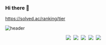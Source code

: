 ### Hi there 👋

https://solved.ac/ranking/tier

<!--
**0pen3r/0pen3r** is a ✨ _special_ ✨ repository because its `README.md` (this file) appears on your GitHub profile.

Here are some ideas to get you started:

- 🔭 I’m currently working on ...
- 🌱 I’m currently learning ...
- 👯 I’m looking to collaborate on ...
- 🤔 I’m looking for help with ...
- 💬 Ask me about ...
- 📫 How to reach me: ...
- 😄 Pronouns: ...
- ⚡ Fun fact: ...
-->

<!--  @@@@@@@@@@@@@@@@@@@@@@@@@@@@@@@@@@@@@@@@@@@@@@@@@@@@@@@@@@@@@@@@@@@@@   -->
<!--  @@@@@@@@@@@@@@@@@@@@@@@@@@@@@@@@@@@@@@@@@@@@@@@@@@@@@@@@@@@@@@@@@@@@@   -->
<!--  @@@@@@@@@@@@@@@@@@@@@@@@@@@@@@@@@@@@@@@@@@@@@@@@@@@@@@@@@@@@@@@@@@@@@   -->
<!--  @@@@@@@@@@@@@@@@@@@@@@@@@@@@@@@@@@@@@@@@@@@@@@@@@@@@@@@@@@@@@@@@@@@@@   -->
<!--  @@@@@@@@@@@@@@@@@@@@@@@@@@@@@@@@@@@@@@@@@@@@@@@@@@@@@@@@@@@@@@@@@@@@@   -->
<!--  @@@@@@@@@@@@@@@@@@@@@@@@@@@@@@@@@@@@@@@@@@@@@@@@@@@@@@@@@@@@@@@@@@@@@   -->
<!--  @@@@@@@@@@@@@@@@@@@@@@@@@@@@@@@@@@@@@@@@@@@@@@@@@@@@@@@@@@@@@@@@@@@@@   -->
<!--  @@@@@@@@@@@@@@@@@@@@@@@@@@@@@@@@@@@@@@@@@@@@@@@@@@@@@@@@@@@@@@@@@@@@@   -->
<!--  @@@@@@@@@@@@@@@@@@@@@@@@@@@@@@@@@@@@@@@@@@@@@@@@@@@@@@@@@@@@@@@@@@@@@   -->
<!--  @@@@@@@@@@@@@@@@@@@@@@@@@@@@@@@@@@@@@@@@@@@@@@@@@@@@@@@@@@@@@@@@@@@@@   -->
<!--  @@@@@@@@@@@@@@@@@@@@@@@@@@@@@@@@@@@@@@@@@@@@@@@@@@@@@@@@@@@@@@@@@@@@@   -->
<!--  @@@@@@@@@@@@@@@@@@@@@@@@@@@@@@@@@@@@@@@@@@@@@@@@@@@@@@@@@@@@@@@@@@@@@   -->
<!--  @@@@@@@@@@@@@@@@@@@@@@@@@@@@@@@@@@@@@@@@@@@@@@@@@@@@@@@@@@@@@@@@@@@@@   -->
<!--  @@@@@@@@@@@@@@@@@@@@@@@@@@@@@@@@@@@@@@@@@@@@@@@@@@@@@@@@@@@@@@@@@@@@@   -->



![header](https://capsule-render.vercel.app/api?type=soft&color=auto&height=150&section=header&text=Start~!&fontSize=70&animation=twinkling)

<!--<p align="center"> name </p>

<!--<h3 align="center"> 
참고 : https://321coucou.tistory.com/43 ㄱㅅㄱㅅ</h3>

<p align="center"> Techs that I've used at least once </p>-->

<p align="center">
  <img src="https://img.shields.io/badge/Python-3766AB?style=flat-square&logo=Python&logoColor=white"/></a>&nbsp 
  <img src="https://img.shields.io/badge/Java-007396?style=flat-square&logo=Java&logoColor=white"/></a>&nbsp 
<!--  <img src="https://img.shields.io/badge/C++-00599C?style=flat-square&logo=C%2B%2B&logoColor=white"/></a>&nbsp -->
  <img src="https://img.shields.io/badge/C-A8B9CC?style=flat-square&logo=C&logoColor=white"/></a>&nbsp 
  <img src="https://img.shields.io/badge/Javascript-ffb13b?style=flat-square&logo=javascript&logoColor=white"/></a>&nbsp 
  <img src="https://img.shields.io/badge/SpringBoot-6DB33F?style=flat-square&logo=Spring&logoColor=white"/></a>&nbsp 
 <!--   <img src="https://img.shields.io/badge/css-1572B6?style=flat-square&logo=css3&logoColor=white"/></a>&nbsp 
  <img src="https://img.shields.io/badge/elasticsearch-005571?style=flat-square&logo=elasticsearch&logoColor=white"/></a>&nbsp 
  <img src="https://img.shields.io/badge/Go-11B48A?style=flat-square&logo=Go&logoColor=white"/></a>&nbsp 
  <br>
  <img src="https://img.shields.io/badge/Django-092E20?style=flat-square&logo=Django&logoColor=white"/></a>&nbsp 
  <img src="https://img.shields.io/badge/Mysql-E6B91E?style=flat-square&logo=MySql&logoColor=white"/></a>&nbsp 
  <img src="https://img.shields.io/badge/HyperledgerFabric-DB3552?style=flat-square&logo=Hulu&logoColor=white"/></a>&nbsp 
  <img src="https://img.shields.io/badge/aws-333664?style=flat-square&logo=amazon-aws&logoColor=white"/></a>&nbsp -->
</p>

<br>
